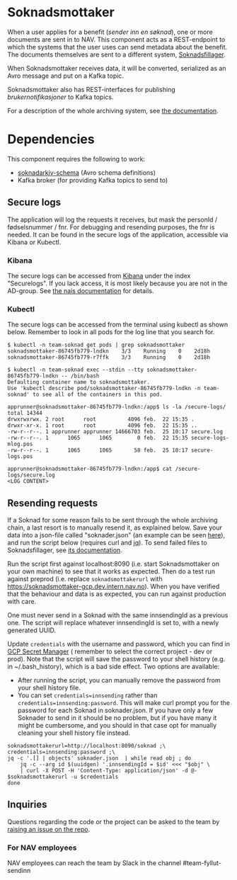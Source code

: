 # Soknadsmottaker

When a user applies for a benefit (_sender inn en søknad_), one or more documents are sent in to NAV. This component
acts as a REST-endpoint to which the systems that the user uses can send metadata about the benefit. The documents
themselves are sent to a different system, [Soknadsfillager](https://www.github.com/navikt/soknadsfillager).

When Soknadsmottaker receives data, it will be converted, serialized as an Avro message and put on a Kafka topic.

Soknadsmottaker also has REST-interfaces for publishing _brukernotifikasjoner_ to Kafka topics.

For a description of the whole archiving system,
see [the documentation](https://github.com/navikt/archiving-infrastructure/wiki).

# Dependencies

This component requires the following to work:

* [soknadarkiv-schema](https://github.com/navikt/soknadarkiv-schema) (Avro schema definitions)
* Kafka broker (for providing Kafka topics to send to)

## Secure logs

The application will log the requests it receives, but mask the personId / fødselsnummer / fnr. For debugging and
resending purposes, the fnr is needed. It can be found in the secure logs of the application, accessible via Kibana or
Kubectl.

### Kibana

The secure logs can be accessed from [Kibana](https://logs.adeo.no/) under the index "Securelogs". If you lack access,
it is most likely because you are not in the AD-group.
See [the nais documentation](https://doc.nais.io/observability/logs/#gaining-access-in-kibana) for
details.

### Kubectl

The secure logs can be accessed from the terminal using kubectl as shown below. Remember to look in all pods for the log
line that you search for.

```
$ kubectl -n team-soknad get pods | grep soknadsmottaker
soknadsmottaker-86745fb779-lndkn    3/3    Running    0    2d18h
soknadsmottaker-86745fb779-r7ffk    3/3    Running    0    2d18h

$ kubectl -n team-soknad exec --stdin --tty soknadsmottaker-86745fb779-lndkn -- /bin/bash
Defaulting container name to soknadsmottaker.
Use 'kubectl describe pod/soknadsmottaker-86745fb779-lndkn -n team-soknad' to see all of the containers in this pod.

apprunner@soknadsmottaker-86745fb779-lndkn:/app$ ls -la /secure-logs/
total 14344
drwxrwxrwx. 2 root      root          4096 feb.  22 15:35 .
drwxr-xr-x. 1 root      root          4096 feb.  22 15:35 ..
-rw-r--r--. 1 apprunner apprunner 14666703 feb.  25 10:17 secure.log
-rw-r--r--. 1      1065      1065        0 feb.  22 15:35 secure-logs-mlog.pos
-rw-r--r--. 1      1065      1065       58 feb.  25 10:17 secure-logs.pos

apprunner@soknadsmottaker-86745fb779-lndkn:/app$ cat /secure-logs/secure.log
<LOG CONTENT>
```

## Resending requests

If a Soknad for some reason fails to be sent through the whole archiving chain, a last resort is to manually resend it,
as explained below. Save your data into a json-file called "soknader.json" (an example can be
seen [here](mottaker/src/main/resources/soknader.json)), and run the script below (requires curl
and [jq](https://github.com/stedolan/jq)). To send failed files to Soknadsfillager,
see [its documentation](https://github.com/navikt/soknadsfillager#manually-sending-files-to-soknadsfillager).

Run the script first against localhost:8090 (i.e. start Soknadsmottaker on your own machine) to see that it works as
expected. Then do a test run against preprod (i.e. replace `soknadsmottakerurl`
with https://soknadsmottaker-gcp.dev.intern.nav.no). When you have verified that the behaviour and data is as expected,
you can run against production with care.

One must never send in a Soknad with the same innsendingId as a previous one. The script will replace whatever
innsendingId is set to, with a newly generated UUID.

Update `credentials` with the username and password, which you can find
in [GCP Secret Manager](https://console.cloud.google.com/security/secret-manager/secret/shared-innsending-secret/versions?project=team-soknad-dev-ee5e) (
remember to select the correct project - dev or prod). Note that the script will save the password to your shell
history (e.g. in ~/.bash_history), which is a bad side effect. Two options are available:

* After running the script, you can manually remove the password from your shell history file.
* You can set `credentials=innsending` rather than `credentials=innsending:password`. This will make curl prompt you for
	the password for each Soknad in soknader.json. If you have only a few Soknader to send in it should be no problem, but
	if you have many it might be cumbersome, and you should in that case opt for manually cleaning your shell history file
	instead.

```
soknadsmottakerurl=http://localhost:8090/soknad ;\
credentials=innsending:password ;\
jq -c '.[] | objects' soknader.json  | while read obj ; do
    jq -c --arg id $(uuidgen) '.innsendingId = $id' <<< "$obj" \
    | curl -X POST -H 'Content-Type: application/json' -d @- $soknadsmottakerurl -u $credentials
done
```

## Inquiries

Questions regarding the code or the project can be asked to the team
by [raising an issue on the repo](https://github.com/navikt/soknadsmottaker/issues).

### For NAV employees

NAV employees can reach the team by Slack in the channel #team-fyllut-sendinn
